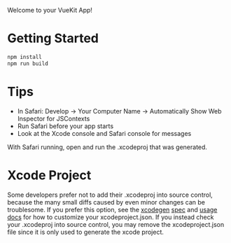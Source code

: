 Welcome to your VueKit App!

# Getting Started

```bash
npm install
npm run build
```

# Tips

* In Safari: Develop -> Your Computer Name -> Automatically Show Web Inspector for JSContexts
* Run Safari before your app starts
* Look at the Xcode console and Safari console for messages

With Safari running, open and run the .xcodeproj that was generated.

# Xcode Project

Some developers prefer not to add their .xcodeproj into source control, because the many small diffs caused by even minor changes can be troublesome. If you prefer this option, see the [xcodegen](https://github.com/yonaskolb/XcodeGen) [spec](https://github.com/yonaskolb/XcodeGen/blob/master/Docs/ProjectSpec.md) and [usage docs](https://github.com/yonaskolb/XcodeGen/blob/master/Docs/Usage.md) for how to customize your xcodeproject.json. If you instead check your .xcodeproj into source control, you may remove the xcodeproject.json file since it is only used to generate the xcode project.